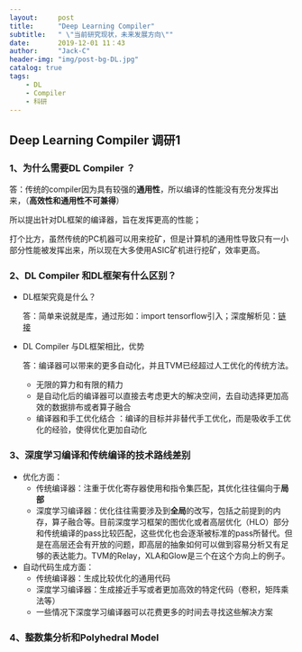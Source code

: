 ```yaml
---
layout:     post
title:      "Deep Learning Compiler"
subtitle:   " \"当前研究现状，未来发展方向\""
date:       2019-12-01 11：43
author:     "Jack-C"
header-img: "img/post-bg-DL.jpg"
catalog: true
tags:
    - DL
    - Compiler
    - 科研
---
```


## Deep  Learning Compiler 调研1



### 1、为什么需要DL Compiler ？

答：传统的compiler因为具有较强的**通用性**，所以编译的性能没有充分发挥出来，（**高效性和通用性不可兼得**）

所以提出针对DL框架的编译器，旨在发挥更高的性能；

打个比方，虽然传统的PC机器可以用来挖矿，但是计算机的通用性导致只有一小部分性能被发挥出来，所以现在大多使用ASIC矿机进行挖矿，效率更高。

### 2、DL Compiler 和DL框架有什么区别？

- DL框架究竟是什么？

  答：简单来说就是库，通过形如：import tensorflow引入；深度解析见：<a href="https://blog.csdn.net/yeler082/article/details/78755095">链接</a>

- DL Compiler 与DL框架相比，优势

  答：编译器可以带来的更多自动化，并且TVM已经超过人工优化的传统方法。

  - 无限的算力和有限的精力 
  - 是自动化后的编译器可以直接去考虑更大的解决空间，去自动选择更加高效的数据排布或者算子融合
  - 编译器和手工优化结合 ：编译的目标并非替代手工优化，而是吸收手工优化的经验，使得优化更加自动化

### 3、深度学习编译和传统编译的技术路线差别

- 优化方面：
  - 传统编译器：注重于优化寄存器使用和指令集匹配，其优化往往偏向于**局部**
  - 深度学习编译器：优化往往需要涉及到**全局**的改写，包括之前提到的内存，算子融合等。目前深度学习框架的图优化或者高层优化（HLO）部分和传统编译的pass比较匹配，这些优化也会逐渐被标准的pass所替代。但是在高层还会有开放的问题，即高层的抽象如何可以做到容易分析又有足够的表达能力。TVM的Relay，XLA和Glow是三个在这个方向上的例子。
- 自动代码生成方面：
  - 传统编译器：生成比较优化的通用代码
  - 深度学习编译器：生成接近手写或者更加高效的特定代码（卷积，矩阵乘法等）
  - 一些情况下深度学习编译器可以花费更多的时间去寻找这些解决方案



### 4、整数集分析和Polyhedral Model







